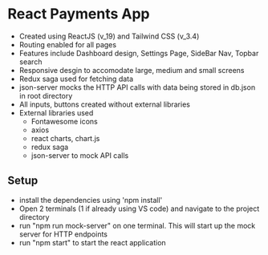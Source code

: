 # React Payments App

 - Created using ReactJS (v_19) and Tailwind CSS (v_3.4)
 - Routing enabled for all pages
 - Features include Dashboard design, Settings Page, SideBar Nav, Topbar search
 - Responsive desgin to accomodate large, medium and small screens
 - Redux saga used for fetching data
 - json-server mocks the HTTP API calls with data being stored in db.json in root directory
 - All inputs, buttons created without external libraries
 - External libraries used
    - Fontawesome icons
    - axios
    - react charts, chart.js
    - redux saga
    - json-server to mock API calls

## Setup
 
 - install the dependencies using 'npm install'
 - Open 2 terminals (1 if already using VS code) and navigate to the project directory
 - run "npm run mock-server" on one terminal. This will start up the mock server for HTTP endpoints
 - run "npm start" to start the react application